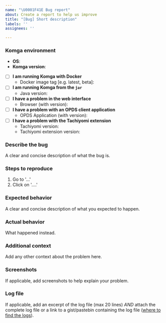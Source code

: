 ```yaml
---
name: "\U0001F41E Bug report"
about: Create a report to help us improve
title: "[Bug] Short description"
labels: ''
assignees: ''

---
```


### Komga environment
- **OS**:
- **Komga version**:
- [ ] **I am running Komga with Docker**
  - Docker image tag [e.g. latest, beta]:
- [ ] **I am running Komga from the `jar`**
  - Java version:
- [ ] **I have a problem in the web interface**
  - Browser (with version):
- [ ] **I have a problem with an OPDS client application**
  - OPDS Application (with version):
- [ ] **I have a problem with the Tachiyomi extension**
  - Tachiyomi version:
  - Tachiyomi extension version:

### Describe the bug
A clear and concise description of what the bug is.

### Steps to reproduce
1. Go to '...'
2. Click on '....'

### Expected behavior
A clear and concise description of what you expected to happen.

### Actual behavior
What happened instead.

### Additional context
Add any other context about the problem here.

### Screenshots
If applicable, add screenshots to help explain your problem.

### Log file
If applicable, add an excerpt of the log file (max 20 lines) _AND_ attach the complete log file or a link to a gist/pastebin containing the log file ([where to find the logs](https://komga.org/faq/#where-can-i-find-the-log-files)).
